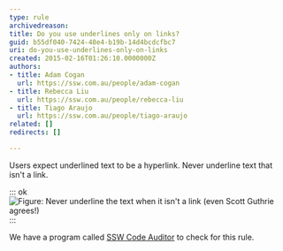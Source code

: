 ```yaml
---
type: rule
archivedreason: 
title: Do you use underlines only on links?
guid: b55df040-7424-48e4-b19b-14d4bcdcfbc7
uri: do-you-use-underlines-only-on-links
created: 2015-02-16T01:26:10.0000000Z
authors:
- title: Adam Cogan
  url: https://ssw.com.au/people/adam-cogan
- title: Rebecca Liu
  url: https://ssw.com.au/people/rebecca-liu
- title: Tiago Araujo
  url: https://ssw.com.au/people/tiago-araujo
related: []
redirects: []

---
```


Users expect underlined text to be a hyperlink. Never underline text that isn't a link.

<!--endintro-->

::: ok  
![Figure: Never underline the text when it isn't a link (even        Scott Guthrie agrees!)](../../assets/Websites\_UnderlineNoHyperlink.gif)  
:::  

We have a program called  [SSW Code Auditor](http://www.ssw.com.au/ssw/CodeAuditor/Rules.aspx#BreadCrumbs) to check for this rule.
